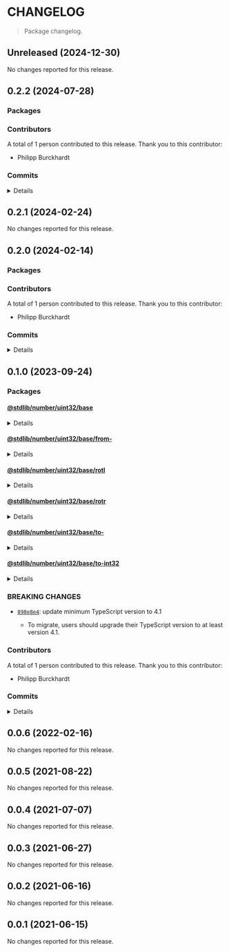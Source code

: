 # CHANGELOG

> Package changelog.

<section class="release" id="unreleased">

## Unreleased (2024-12-30)

No changes reported for this release.

</section>

<!-- /.release -->

<section class="release" id="v0.2.2">

## 0.2.2 (2024-07-28)

<section class="packages">

### Packages

</section>

<!-- /.packages -->

<section class="contributors">

### Contributors

A total of 1 person contributed to this release. Thank you to this contributor:

-   Philipp Burckhardt

</section>

<!-- /.contributors -->

<section class="commits">

### Commits

<details>

-   [`41d41e9`](https://github.com/stdlib-js/stdlib/commit/41d41e959b4eaad3c631e6898e3144a4015a5458) - **test:** include trailing newlines in Julia-generated JSON fixtures _(by Philipp Burckhardt)_
-   [`9ed7d0e`](https://github.com/stdlib-js/stdlib/commit/9ed7d0e7d57edb5ad0dfb65c944bed87d475cbf3) - **chore:** add missing trailing newlines _(by Philipp Burckhardt)_

</details>

</section>

<!-- /.commits -->

</section>

<!-- /.release -->

<section class="release" id="v0.2.1">

## 0.2.1 (2024-02-24)

No changes reported for this release.

</section>

<!-- /.release -->

<section class="release" id="v0.2.0">

## 0.2.0 (2024-02-14)

<section class="packages">

### Packages

</section>

<!-- /.packages -->

<section class="contributors">

### Contributors

A total of 1 person contributed to this release. Thank you to this contributor:

-   Philipp Burckhardt

</section>

<!-- /.contributors -->

<section class="commits">

### Commits

<details>

-   [`dea49e0`](https://github.com/stdlib-js/stdlib/commit/dea49e03ab5571233e3da26835a6a6d3256d5737) - **docs:** use single quotes in require calls instead of backticks _(by Philipp Burckhardt)_
-   [`8affb20`](https://github.com/stdlib-js/stdlib/commit/8affb20402cfd15cf33663a601541b36cc7edb56) - **docs:** update related packages sections [(#1248)](https://github.com/stdlib-js/stdlib/pull/1248) _(by stdlib-bot)_
-   [`cf3668f`](https://github.com/stdlib-js/stdlib/commit/cf3668f92234f5b25369001ca6a05a434d577ba1) - **docs:** update related packages sections [(#1210)](https://github.com/stdlib-js/stdlib/pull/1210) _(by stdlib-bot)_
-   [`26cf434`](https://github.com/stdlib-js/stdlib/commit/26cf4347b243f1f363273481512e1ffebcb27ad5) - **docs:** update related packages sections [(#1156)](https://github.com/stdlib-js/stdlib/pull/1156) _(by stdlib-bot)_
-   [`73f98e4`](https://github.com/stdlib-js/stdlib/commit/73f98e4e8dea53ece4a617b042f9d817643b4850) - **docs:** update related packages sections [(#1150)](https://github.com/stdlib-js/stdlib/pull/1150) _(by stdlib-bot)_
-   [`9502ed2`](https://github.com/stdlib-js/stdlib/commit/9502ed27e2853e312c556a48bdd7775095e66709) - **build:** replace tslint directive with eslint equivalent _(by Philipp Burckhardt)_
-   [`d73bbf4`](https://github.com/stdlib-js/stdlib/commit/d73bbf43d222f935085f8ecf7526e5f57835f74e) - **build:** replace lint directives _(by Philipp Burckhardt)_

</details>

</section>

<!-- /.commits -->

</section>

<!-- /.release -->

<section class="release" id="v0.1.0">

## 0.1.0 (2023-09-24)

<section class="packages">

### Packages

<section class="package" id="number-uint32-base-v0.1.0">

#### [@stdlib/number/uint32/base](https://github.com/stdlib-js/stdlib/tree/develop/lib/node_modules/%40stdlib/number/uint32/base)

<details>

<section class="features">

##### Features

-   [`898e8e4`](https://github.com/stdlib-js/stdlib/commit/898e8e45b2ff0b16c3b7a04786f4e2577422f5b6) - update minimum TypeScript version

</section>

<!-- /.features -->

<section class="breaking-changes">

##### BREAKING CHANGES

-   [`898e8e4`](https://github.com/stdlib-js/stdlib/commit/898e8e45b2ff0b16c3b7a04786f4e2577422f5b6): update minimum TypeScript version to 4.1

    -   To migrate, users should upgrade their TypeScript version to at least version 4.1.

</section>

<!-- /.breaking-changes -->

</details>

</section>

<!-- /.package -->

<section class="package" id="number-uint32-base-from--v0.1.0">

#### [@stdlib/number/uint32/base/from-](https://github.com/stdlib-js/stdlib/tree/develop/lib/node_modules/%40stdlib/number/uint32/base/from-)

<details>

<section class="features">

##### Features

-   [`898e8e4`](https://github.com/stdlib-js/stdlib/commit/898e8e45b2ff0b16c3b7a04786f4e2577422f5b6) - update minimum TypeScript version

</section>

<!-- /.features -->

<section class="breaking-changes">

##### BREAKING CHANGES

-   [`898e8e4`](https://github.com/stdlib-js/stdlib/commit/898e8e45b2ff0b16c3b7a04786f4e2577422f5b6): update minimum TypeScript version to 4.1

    -   To migrate, users should upgrade their TypeScript version to at least version 4.1.

</section>

<!-- /.breaking-changes -->

</details>

</section>

<!-- /.package -->

<section class="package" id="number-uint32-base-rotl-v0.1.0">

#### [@stdlib/number/uint32/base/rotl](https://github.com/stdlib-js/stdlib/tree/develop/lib/node_modules/%40stdlib/number/uint32/base/rotl)

<details>

<section class="features">

##### Features

-   [`898e8e4`](https://github.com/stdlib-js/stdlib/commit/898e8e45b2ff0b16c3b7a04786f4e2577422f5b6) - update minimum TypeScript version

</section>

<!-- /.features -->

<section class="breaking-changes">

##### BREAKING CHANGES

-   [`898e8e4`](https://github.com/stdlib-js/stdlib/commit/898e8e45b2ff0b16c3b7a04786f4e2577422f5b6): update minimum TypeScript version to 4.1

    -   To migrate, users should upgrade their TypeScript version to at least version 4.1.

</section>

<!-- /.breaking-changes -->

</details>

</section>

<!-- /.package -->

<section class="package" id="number-uint32-base-rotr-v0.1.0">

#### [@stdlib/number/uint32/base/rotr](https://github.com/stdlib-js/stdlib/tree/develop/lib/node_modules/%40stdlib/number/uint32/base/rotr)

<details>

<section class="features">

##### Features

-   [`898e8e4`](https://github.com/stdlib-js/stdlib/commit/898e8e45b2ff0b16c3b7a04786f4e2577422f5b6) - update minimum TypeScript version

</section>

<!-- /.features -->

<section class="breaking-changes">

##### BREAKING CHANGES

-   [`898e8e4`](https://github.com/stdlib-js/stdlib/commit/898e8e45b2ff0b16c3b7a04786f4e2577422f5b6): update minimum TypeScript version to 4.1

    -   To migrate, users should upgrade their TypeScript version to at least version 4.1.

</section>

<!-- /.breaking-changes -->

</details>

</section>

<!-- /.package -->

<section class="package" id="number-uint32-base-to--v0.1.0">

#### [@stdlib/number/uint32/base/to-](https://github.com/stdlib-js/stdlib/tree/develop/lib/node_modules/%40stdlib/number/uint32/base/to-)

<details>

<section class="features">

##### Features

-   [`898e8e4`](https://github.com/stdlib-js/stdlib/commit/898e8e45b2ff0b16c3b7a04786f4e2577422f5b6) - update minimum TypeScript version

</section>

<!-- /.features -->

<section class="breaking-changes">

##### BREAKING CHANGES

-   [`898e8e4`](https://github.com/stdlib-js/stdlib/commit/898e8e45b2ff0b16c3b7a04786f4e2577422f5b6): update minimum TypeScript version to 4.1

    -   To migrate, users should upgrade their TypeScript version to at least version 4.1.

</section>

<!-- /.breaking-changes -->

</details>

</section>

<!-- /.package -->

<section class="package" id="number-uint32-base-to-int32-v0.1.0">

#### [@stdlib/number/uint32/base/to-int32](https://github.com/stdlib-js/stdlib/tree/develop/lib/node_modules/%40stdlib/number/uint32/base/to-int32)

<details>

<section class="features">

##### Features

-   [`898e8e4`](https://github.com/stdlib-js/stdlib/commit/898e8e45b2ff0b16c3b7a04786f4e2577422f5b6) - update minimum TypeScript version

</section>

<!-- /.features -->

<section class="breaking-changes">

##### BREAKING CHANGES

-   [`898e8e4`](https://github.com/stdlib-js/stdlib/commit/898e8e45b2ff0b16c3b7a04786f4e2577422f5b6): update minimum TypeScript version to 4.1

    -   To migrate, users should upgrade their TypeScript version to at least version 4.1.

</section>

<!-- /.breaking-changes -->

</details>

</section>

<!-- /.package -->

</section>

<!-- /.packages -->

<section class="breaking-changes">

### BREAKING CHANGES

-   [`898e8e4`](https://github.com/stdlib-js/stdlib/commit/898e8e45b2ff0b16c3b7a04786f4e2577422f5b6): update minimum TypeScript version to 4.1

    -   To migrate, users should upgrade their TypeScript version to at least version 4.1.

</section>

<!-- /.breaking-changes -->

<section class="contributors">

### Contributors

A total of 1 person contributed to this release. Thank you to this contributor:

-   Philipp Burckhardt

</section>

<!-- /.contributors -->

<section class="commits">

### Commits

<details>

-   [`898e8e4`](https://github.com/stdlib-js/stdlib/commit/898e8e45b2ff0b16c3b7a04786f4e2577422f5b6) - **feat:** update minimum TypeScript version _(by Philipp Burckhardt)_
-   [`0e39133`](https://github.com/stdlib-js/stdlib/commit/0e39133f08095cc9c319adb377306a4d0500f664) - **chore:** use strictEqual checks and resolve lint errors _(by Philipp Burckhardt)_

</details>

</section>

<!-- /.commits -->

</section>

<!-- /.release -->

<section class="release" id="v0.0.6">

## 0.0.6 (2022-02-16)

No changes reported for this release.

</section>

<!-- /.release -->

<section class="release" id="v0.0.5">

## 0.0.5 (2021-08-22)

No changes reported for this release.

</section>

<!-- /.release -->

<section class="release" id="v0.0.4">

## 0.0.4 (2021-07-07)

No changes reported for this release.

</section>

<!-- /.release -->

<section class="release" id="v0.0.3">

## 0.0.3 (2021-06-27)

No changes reported for this release.

</section>

<!-- /.release -->

<section class="release" id="v0.0.2">

## 0.0.2 (2021-06-16)

No changes reported for this release.

</section>

<!-- /.release -->

<section class="release" id="v0.0.1">

## 0.0.1 (2021-06-15)

No changes reported for this release.

</section>

<!-- /.release -->

